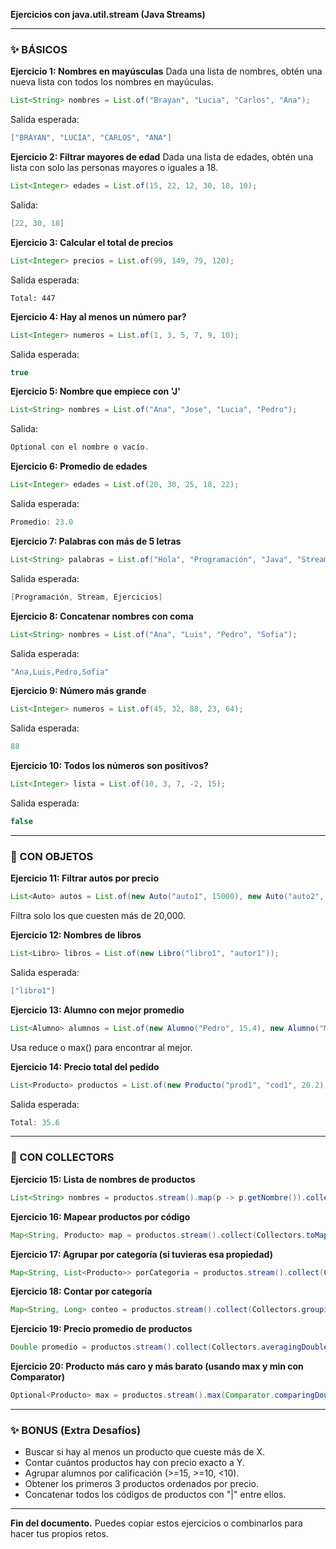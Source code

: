 **Ejercicios con java.util.stream (Java Streams)**

---

### ✨ BÁSICOS

**Ejercicio 1: Nombres en mayúsculas**
Dada una lista de nombres, obtén una nueva lista con todos los nombres en mayúculas.
```java
List<String> nombres = List.of("Brayan", "Lucia", "Carlos", "Ana");
```
Salida esperada:
```java
["BRAYAN", "LUCIA", "CARLOS", "ANA"]
```

**Ejercicio 2: Filtrar mayores de edad**
Dada una lista de edades, obtén una lista con solo las personas mayores o iguales a 18.
```java
List<Integer> edades = List.of(15, 22, 12, 30, 18, 10);
```
Salida:
```java
[22, 30, 18]
```

**Ejercicio 3: Calcular el total de precios**
```java
List<Integer> precios = List.of(99, 149, 79, 120);
```
Salida esperada:
```
Total: 447
```

**Ejercicio 4: Hay al menos un número par?**
```java
List<Integer> numeros = List.of(1, 3, 5, 7, 9, 10);
```
Salida esperada:
```java
true
```

**Ejercicio 5: Nombre que empiece con 'J'**
```java
List<String> nombres = List.of("Ana", "Jose", "Lucia", "Pedro");
```
Salida:
```java
Optional con el nombre o vacío.
```

**Ejercicio 6: Promedio de edades**
```java
List<Integer> edades = List.of(20, 30, 25, 18, 22);
```
Salida esperada:
```java
Promedio: 23.0
```

**Ejercicio 7: Palabras con más de 5 letras**
```java
List<String> palabras = List.of("Hola", "Programación", "Java", "Stream", "Ejercicios", "Sol");
```
Salida esperada:
```java
[Programación, Stream, Ejercicios]
```

**Ejercicio 8: Concatenar nombres con coma**
```java
List<String> nombres = List.of("Ana", "Luis", "Pedro", "Sofia");
```
Salida esperada:
```java
"Ana,Luis,Pedro,Sofia"
```

**Ejercicio 9: Número más grande**
```java
List<Integer> numeros = List.of(45, 32, 88, 23, 64);
```
Salida esperada:
```java
88
```

**Ejercicio 10: Todos los números son positivos?**
```java
List<Integer> lista = List.of(10, 3, 7, -2, 15);
```
Salida esperada:
```java
false
```

---

### 🚗 CON OBJETOS

**Ejercicio 11: Filtrar autos por precio**
```java
List<Auto> autos = List.of(new Auto("auto1", 15000), new Auto("auto2", 25000));
```
Filtra solo los que cuesten más de 20,000.

**Ejercicio 12: Nombres de libros**
```java
List<Libro> libros = List.of(new Libro("libro1", "autor1"));
```
Salida esperada:
```java
["libro1"]
```

**Ejercicio 13: Alumno con mejor promedio**
```java
List<Alumno> alumnos = List.of(new Alumno("Pedro", 15.4), new Alumno("Maria", 18.4));
```
Usa reduce o max() para encontrar al mejor.

**Ejercicio 14: Precio total del pedido**
```java
List<Producto> productos = List.of(new Producto("prod1", "cod1", 20.2), new Producto("prod2", "cod2", 15.4));
```
Salida esperada:
```java
Total: 35.6
```

---

### 🥞 CON COLLECTORS

**Ejercicio 15: Lista de nombres de productos**
```java
List<String> nombres = productos.stream().map(p -> p.getNombre()).collect(Collectors.toList());
```

**Ejercicio 16: Mapear productos por código**
```java
Map<String, Producto> map = productos.stream().collect(Collectors.toMap(p -> p.getCodigo(), p -> p));
```

**Ejercicio 17: Agrupar por categoría (si tuvieras esa propiedad)**
```java
Map<String, List<Producto>> porCategoria = productos.stream().collect(Collectors.groupingBy(p -> p.getCategoria()));
```

**Ejercicio 18: Contar por categoría**
```java
Map<String, Long> conteo = productos.stream().collect(Collectors.groupingBy(p -> p.getCategoria(), Collectors.counting()));
```

**Ejercicio 19: Precio promedio de productos**
```java
Double promedio = productos.stream().collect(Collectors.averagingDouble(p -> p.getPrecio()));
```

**Ejercicio 20: Producto más caro y más barato (usando max y min con Comparator)**
```java
Optional<Producto> max = productos.stream().max(Comparator.comparingDouble(p -> p.getPrecio()));
```

---

### ✨ BONUS (Extra Desafíos)

- Buscar si hay al menos un producto que cueste más de X.
- Contar cuántos productos hay con precio exacto a Y.
- Agrupar alumnos por calificación (>=15, >=10, <10).
- Obtener los primeros 3 productos ordenados por precio.
- Concatenar todos los códigos de productos con "|" entre ellos.

---

**Fin del documento.**
Puedes copiar estos ejercicios o combinarlos para hacer tus propios retos.

